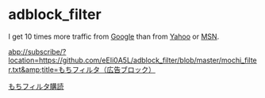 # adblock_filter

I get 10 times more traffic from [Google][] than from
[Yahoo][] or [MSN][].

[google]: http://google.com/        "Google"
[yahoo]:  http://search.yahoo.com/  "Yahoo Search"
[msn]:    http://search.msn.com/    "MSN Search"


<abp://subscribe/?location=https://github.com/eEIi0A5L/adblock_filter/blob/master/mochi_filter.txt&amp;title=もちフィルタ（広告ブロック）>


[もちフィルタ購読](abp://subscribe/?location=https://github.com/eEIi0A5L/adblock_filter/blob/master/mochi_filter.txt&amp;title=もちフィルタ（広告ブロック） "もちフィルタ")
